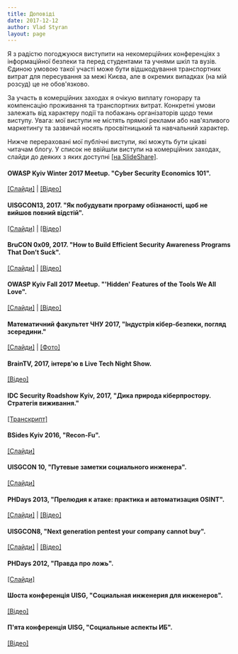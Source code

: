 ```yaml
---
title: Доповіді
date: 2017-12-12
author: Vlad Styran
layout: page
---
```

Я з радістю погоджуюся виступити на некомерційних конференціях з інформаційної безпеки та перед студентами та учнями шкіл та вузів. Єдиною умовою такої участі може бути відшкодування транспортних витрат для пересування за межі Києва, але в окремих випадках (на мій розсуд) це не обов'язково.

За участь в комерційних заходах я очікую виплату гонорару та компенсацію проживання та транспортних витрат. Конкретні умови залежать від характеру події та побажань організаторів щодо теми виступу. Увага: мої виступи не містять прямої реклами або нав'язливого маркетингу та зазвичай носять просвітницький та навчальний характер.

Нижче перераховані мої публічні виступи, які можуть бути цікаві читачам блогу. У список не ввійшли виступи на комерційних заходах, слайди до деяких з яких доступні [[на SlideShare]](http://www.slideshare.net/sapran/).

#### OWASP Kyiv Winter 2017 Meetup. "Cyber Security Economics 101".
[[Слайди]](https://speakerdeck.com/sapran/vlad-styran-security-economics) | [[Відео]](https://www.youtube.com/watch?v=vZAldeJ-_rw)

#### UISGCON13, 2017. "Як побудувати програму обізнаності, щоб не вийшов повний відстій".
[[Слайди]](https://speakerdeck.com/sapran/how-to-build-security-awareness-programs-that-dont-suck) | [[Відео]](https://www.youtube.com/watch?v=FJ6KDDfvZho)

#### BruCON 0x09, 2017. "How to Build Efficient Security Awareness Programs That Don’t Suck".
[[Слайди]](http://files.brucon.org/2017/006_Vlad_Styran_Security_Awareness_v3.pdf) | [[Відео]](https://www.youtube.com/watch?v=40tUy6TNXM8)

#### OWASP Kyiv Fall 2017 Meetup. "'Hidden' Features of the Tools We All Love".
[[Слайди]](https://www.slideshare.net/owaspKyiv/vlad-styran-hidden-features-of-the-tools-we-all-love) | [[Відео]](https://www.youtube.com/watch?v=TOeV8n7Ag60)

#### Математичний факультет ЧНУ 2017, "Індустрія кібер-безпеки, погляд зсередини."
[[Слайди]](https://www.slideshare.net/sapran/ss-73808788) | [[Фото]](http://chnu.edu.ua/index.php?page=ua/news&data[[5012]][[id]]=7322)

#### BrainTV, 2017, інтерв'ю в Live Tech Night Show.
[[Відео]](https://youtu.be/KTTdmhe93ss)

#### IDC Security Roadshow Kyiv, 2017, "Дика природа кіберпростору. Стратегія виживання."
[[Транскрипт]](https://blog.styran.com/2017-02-20-cyber-jungle-idc-talk/)

#### BSides Kyiv 2016, "Recon-Fu".
[[Слайди]](http://www.slideshare.net/sapran/reconfu-bsideskyiv-2016)

#### UISGCON 10, "Путевые заметки социального инженера".
[[Слайди]](http://www.slideshare.net/sapran/uisgcon10-styran)

#### PHDays 2013, "Прелюдия к атаке: практика и автоматизация OSINT".
[[Слайди]](http://www.slideshare.net/sapran/osint) | [[Відео]](https://www.youtube.com/watch?v=hnG4gFxeQvA)

#### UISGCON8, "Next generation pentest your company cannot buy".
[[Слайди]](http://www.slideshare.net/sapran/hall1-16-20styran) | [[Відео]](http://vimeo.com/51256479)

#### PHDays 2012, "Правда про ложь".
[[Слайди]](http://www.slideshare.net/sapran/ss-13158702)

#### Шоста конференція UISG, "Социальная инженерия для инженеров".
[[Відео]](http://vimeo.com/24912255)

#### П'ята конференція UISG, "Социальные аспекты ИБ".
[[Відео]](http://vimeo.com/23273663)